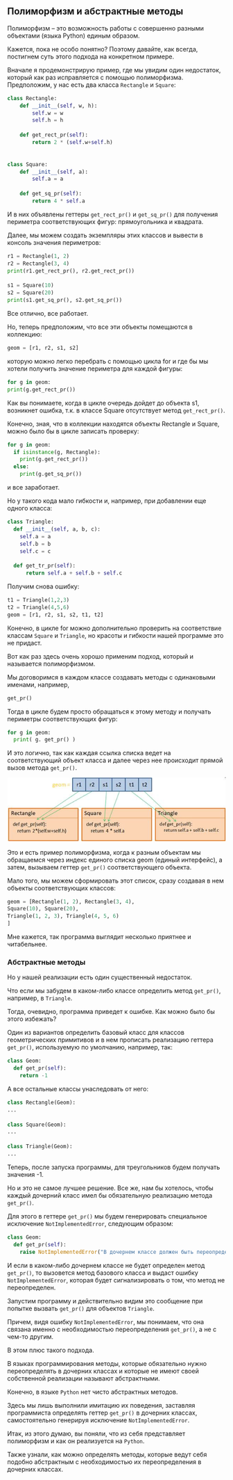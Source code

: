 ## Полиморфизм и абстрактные методы

Полиморфизм – это возможность работы с совершенно разными объектами (языка Python) единым образом.

Кажется, пока не особо понятно? Поэтому давайте, как всегда, постигнем суть этого подхода на конкретном примере.

Вначале я продемонстрирую пример, где мы увидим один недостаток, который как раз исправляется с помощью полиморфизма. Предположим, у нас есть два класса `Rectangle` и `Square`:

```python
class Rectangle:
    def __init__(self, w, h):
        self.w = w
        self.h = h

    def get_rect_pr(self):
        return 2 * (self.w+self.h)


class Square:
    def __init__(self, a):
        self.a = a

    def get_sq_pr(self):
        return 4 * self.a
```

И в них объявлены геттеры `get_rect_pr()` и `get_sq_pr()` для получения периметра соответствующих фигур: прямоугольника и квадрата. 

Далее, мы можем создать экземпляры этих классов и вывести в консоль значения периметров:

```python
r1 = Rectangle(1, 2)
r2 = Rectangle(3, 4)
print(r1.get_rect_pr(), r2.get_rect_pr())

s1 = Square(10)
s2 = Square(20)
print(s1.get_sq_pr(), s2.get_sq_pr())
```


Все отлично, все работает. 

Но, теперь предположим, что все эти объекты помещаются в коллекцию:
```python
geom = [r1, r2, s1, s2]
```
которую можно легко перебрать с помощью цикла for и где бы мы хотели получить значение периметра для каждой фигуры:

```python
for g in geom:
print(g.get_rect_pr())
```

Как вы понимаете, когда в цикле очередь дойдет до объекта s1, возникнет ошибка, т.к. в классе Square отсутствует метод `get_rect_pr()`. 

Конечно, зная, что в коллекции находятся объекты Rectangle и Square, можно было бы в цикле записать проверку:

```python
for g in geom:
  if isinstance(g, Rectangle):
    print(g.get_rect_pr())
  else:
    print(g.get_sq_pr())
```

и все заработает. 

Но у такого кода мало гибкости и, например, при добавлении еще одного класса:

```python
class Triangle:
  def __init__(self, a, b, c):
    self.a = a
    self.b = b
    self.c = c

  def get_tr_pr(self):
      return self.a + self.b + self.c
```
Получим снова ошибку:

```python
t1 = Triangle(1,2,3)
t2 = Triangle(4,5,6)
geom = [r1, r2, s1, s2, t1, t2]
```
Конечно, в цикле for можно дополнительно проверить на соответствие классам `Square` и `Triangle`, но красоты и гибкости нашей программе это не придаст. 

Вот как раз здесь очень хорошо применим подход, который и называется полиморфизмом. 

Мы договоримся в каждом классе создавать методы с одинаковыми именами, например,

```python
get_pr()
```
Тогда в цикле будем просто обращаться к этому методу и получать периметры соответствующих фигур:

```python
for g in geom:
  print( g. get_pr() )
```
И это логично, так как каждая ссылка списка ведет на соответствующий объект класса и далее через нее происходит прямой вызов метода `get_pr()`. 

![](img/image001.jpg)

Это и есть пример полиморфизма, когда к разным объектам мы обращаемся через индекс единого списка geom (единый интерфейс), а затем, вызываем геттер `get_pr()` соответствующего объекта.

Мало того, мы можем сформировать этот список, сразу создавая в нем объекты соответствующих классов:

```python
geom = [Rectangle(1, 2), Rectangle(3, 4),
Square(10), Square(20),
Triangle(1, 2, 3), Triangle(4, 5, 6)
]
```
Мне кажется, так программа выглядит несколько приятнее и читабельнее.

### Абстрактные методы

Но у нашей реализации есть один существенный недостаток. 

Что если мы забудем в каком-либо классе определить метод `get_pr()`, например, в `Triangle`. 

Тогда, очевидно, программа приведет к ошибке. Как можно было бы этого избежать? 

Один из вариантов определить базовый класс для классов геометрических примитивов и в нем прописать реализацию геттера `get_pr()`, используемую по умолчанию, например, так:

```python
class Geom:
  def get_pr(self):
    return -1
```
А все остальные классы унаследовать от него:

```python
class Rectangle(Geom):
...

class Square(Geom):
...

class Triangle(Geom):
...
```

Теперь, после запуска программы, для треугольников будем получать значения -1.

Но и это не самое лучшее решение.
Все же, нам бы хотелось, чтобы каждый дочерний класс имел бы обязательную реализацию метода `get_pr()`. 

Для этого в геттере `get_pr()` мы будем генерировать специальное исключение `NotImplementedError`, следующим образом:
```python
class Geom:
  def get_pr(self):
    raise NotImplementedError("В дочернем классе должен быть переопределен метод get_pr()")
```

И если в каком-либо дочернем классе не будет определен метод `get_pr()`, то вызовется метод базового класса и выдаст ошибку `NotImplementedError`, которая будет сигнализировать о том, что метод не переопределен.

Запустим программу и действительно видим это сообщение при попытке вызвать `get_pr()` для объектов `Triangle`. 

Причем, видя ошибку `NotImplementedError`, мы понимаем, что она связана именно с необходимостью переопределения `get_pr()`, а не с чем-то другим. 

В этом плюс такого подхода.

В языках программирования методы, которые обязательно нужно переопределять в дочерних классах и которые не имеют своей собственной реализации называют абстрактными. 

Конечно, в языке `Python` нет чисто абстрактных методов. 

Здесь мы лишь выполнили имитацию их поведения, заставляя программиста определять геттер `get_pr()` в дочерних классах, самостоятельно генерируя исключение `NotImplementedError`.

Итак, из этого думаю, вы поняли, что из себя представляет полиморфизм и как он реализуется на `Python`. 

Также узнали, как можно определять методы, которые ведут себя подобно абстрактным с необходимостью их переопределения в дочерних классах.
